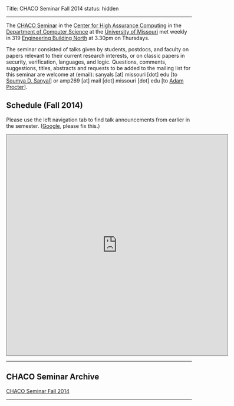 Title: CHACO Seminar Fall 2014
status: hidden


* * * 

The [CHACO Seminar][1] in the [Center for High Assurance Computing][2] in the [Department of Computer Science][3] at the [University of Missouri][4] met weekly in 319 [ Engineering Building North][5] at 3.30pm on Thursdays. 

The seminar consisted of talks given by students, postdocs, and faculty on papers relevant to their current research interests, or on classic papers in security, verification, languages, and logic. Questions, comments, suggestions, titles, abstracts and requests to be added to the mailing list for this seminar are welcome at (email): sanyals [at] missouri [dot] edu [to [Soumya D. Sanyal][6]] or amp269 [at] mail [dot] missouri [dot] edu [to [Adam Procter][7]]. 

##  Schedule (Fall 2014) 

Please use the left navigation tab to find talk announcements from earlier in the semester. ([Google][8], please fix this.) 

<iframe src="https://www.google.com/calendar/embed?showTitle=0&amp;showDate=1&amp;showDate=1&amp;showPrint=1&amp;showTabs=0&amp;showCalendars=0&amp;showTz=0&amp;mode=AGENDA&amp;height=800&amp;wkst=1&amp;bgcolor=%23FFFFFF&amp;src=424h19e743dsqld14rukib7h1s%40group.calendar.google.com&amp;color=%23875509&amp;ctz=America%2FChicago&amp;dates=20140915%2F20141029" style=" border:solid 1px #777 " width="600" height="600" frameborder="0" scrolling="no"></iframe>

* * * 

##  CHACO Seminar Archive 
[CHACO Seminar Fall 2014][9] 

* * * 

[1]: {filename}./chacoseminar.md
[2]: https://github.com/mu-chaco
[3]: http://engineering.missouri.edu/cs
[4]: http://www.missouri.edu
[5]: http://map.missouri.edu/index.html?bldg=37133
[6]: http://web.missouri.edu/sanyals/
[7]: http://www.adamprocter.com/
[8]: https://productforums.google.com/forum/#!forum/calendar/
[9]: {filename}./chacoseminar-fall2014.md
